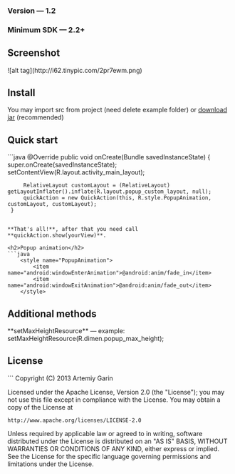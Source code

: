 <h3>Version — 1.2</h3>
<h3>Minimum SDK — 2.2+</h3>

<h2>Screenshot</h2>
![alt tag](http://i62.tinypic.com/2pr7ewm.png)

<h2>Install</h2>
You may import src from project (need delete example folder) or <a href="https://github.com/kvirair/Quick-Action/releases">download jar</a> (recommended)

<h2>Quick start</h2>
```java
  @Override
     public void onCreate(Bundle savedInstanceState) {
         super.onCreate(savedInstanceState);
         setContentView(R.layout.activity_main_layout);

         RelativeLayout customLayout = (RelativeLayout) getLayoutInflater().inflate(R.layout.popup_custom_layout, null);
         quickAction = new QuickAction(this, R.style.PopupAnimation, customLayout, customLayout);
     }
```

**That's all!**, after that you need call **quickAction.show(yourView)**.

<h2>Popup animation</h2>
```java
    <style name="PopupAnimation">
        <item name="android:windowEnterAnimation">@android:anim/fade_in</item>
        <item name="android:windowExitAnimation">@android:anim/fade_out</item>
    </style>
```

<h2>Additional methods</h2>
**setMaxHeightResource** — example: setMaxHeightResource(R.dimen.popup_max_height);

<h2>License</h2>
```
Copyright (C) 2013 Artemiy Garin

Licensed under the Apache License, Version 2.0 (the "License");
you may not use this file except in compliance with the License.
You may obtain a copy of the License at

    http://www.apache.org/licenses/LICENSE-2.0

Unless required by applicable law or agreed to in writing, software
distributed under the License is distributed on an "AS IS" BASIS,
WITHOUT WARRANTIES OR CONDITIONS OF ANY KIND, either express or implied.
See the License for the specific language governing permissions and
limitations under the License.
```